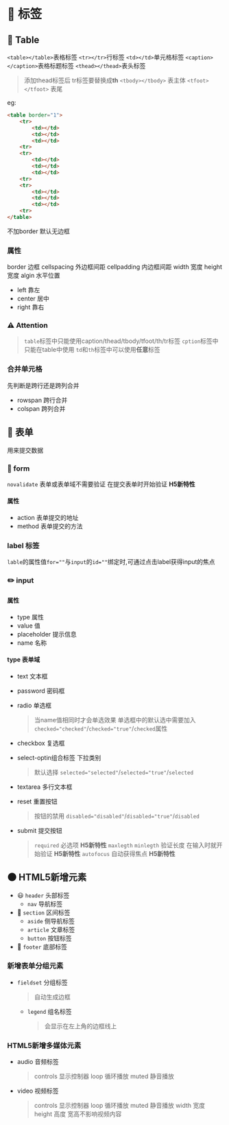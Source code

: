 # 🍂 标签

## 📑 Table

`<table></table>`表格标签
`<tr></tr>`行标签
`<td></td>`单元格标签
`<caption></caption>`表格标题标签
`<thead></thead>`表头标签
> 添加thead标签后 tr标签要替换成**th**
`<tbody></tbody>` 表主体
`<tfoot></tfoot>` 表尾

eg:

```html
<table border="1">
    <tr>
        <td></td>
        <td></td>
        <td></td>
    <tr>
    <tr>
        <td></td>
        <td></td>
        <td></td>
    <tr>
    <tr>
        <td></td>
        <td></td>
        <td></td>
    <tr>
</table>
```

不加border 默认无边框

### 属性

border 边框
cellspacing 外边框间距
cellpadding 内边框间距
width 宽度
height 宽度
algin 水平位置

- left 靠左
- center 居中
- right 靠右

### ⚠️ Attention

> `table`标签中只能使用caption/thead/tbody/tfoot/th/tr标签
> `cption`标签中只能在table中使用
> `td`和`th`标签中可以使用**任意**标签

### 合并单元格

先判断是跨行还是跨列合并

- rowspan 跨行合并
- colspan 跨列合并

## :newspaper: 表单

用来提交数据

### 🔰 form

`novalidate` 表单或表单域不需要验证 在提交表单时开始验证 **H5新特性**

#### 属性

- action 表单提交的地址
- method 表单提交的方法

### label 标签

`lable`的属性值`for=""`与`input`的`id=""`绑定时,可通过点击label获得input的焦点

### ✏️ input

#### 属性

- type 属性
- value 值
- placeholder 提示信息
- name 名称

#### type 表单域

- text 文本框
- password 密码框
- radio 单选框
  > 当name值相同时才会单选效果
  > 单选框中的默认选中需要加入`checked="checked"`/`checked="true"`/`checked`属性
- checkbox 复选框
- select-optin组合标签 下拉类别
  > 默认选择 `selected="selected"`/`selected="true"`/`selected`
- textarea 多行文本框
- reset 重置按钮
  > 按钮的禁用 `disabled="disabled"`/`disabled="true"`/`disabled`
- submit 提交按钮

  > `required` 必选项 **H5新特性**
  > `maxlegth` `minlegth` 验证长度 在输入时就开始验证 **H5新特性**
  > `autofocus` 自动获得焦点 **H5新特性**

## 🌑 HTML5新增元素

- 😃 `header` 头部标签
  - `nav` 导航标签
- 💪 `section` 区间标签
  - `aside` 侧导航标签
  - `article` 文章标签
  - `button` 按钮标签
- 🦶 `footer` 底部标签

### 新增表单分组元素

- `fieldset` 分组标签
  > 自动生成边框
  - `legend` 组名标签
    > 会显示在左上角的边框线上

### HTML5新增多媒体元素

- audio 音频标签
  > controls 显示控制器
  > loop 循环播放
  > muted 静音播放

- video 视频标签
  > controls 显示控制器
  > loop 循环播放
  > muted 静音播放
  > width 宽度
  > height 高度
   > 宽高不影响视频内容
